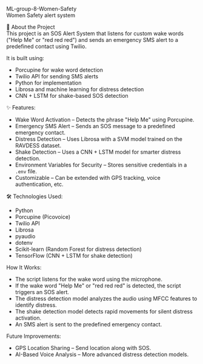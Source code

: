 
ML-group-8-Women-Safety  
Women Safety alert system

📌 About the Project  
This project is an SOS Alert System that listens for custom wake words ("Help Me" or "red red red") and sends an emergency SMS alert to a predefined contact using Twilio.  

It is built using:  

- Porcupine for wake word detection  
- Twilio API for sending SMS alerts  
- Python for implementation  
- Librosa and machine learning for distress detection  
- CNN + LSTM for shake-based SOS detection  

✨ Features:  

- Wake Word Activation – Detects the phrase "Help Me" using Porcupine.  
- Emergency SMS Alert – Sends an SOS message to a predefined emergency contact.  
- Distress Detection – Uses Librosa with a SVM model trained on the RAVDESS dataset.  
- Shake Detection – Uses a CNN + LSTM model for smarter distress detection.  
- Environment Variables for Security – Stores sensitive credentials in a `.env` file.  
- Customizable – Can be extended with GPS tracking, voice authentication, etc.  

🛠 Technologies Used:  

- Python  
- Porcupine (Picovoice)  
- Twilio API  
- Librosa  
- pyaudio  
- dotenv  
- Scikit-learn (Random Forest for distress detection)  
- TensorFlow (CNN + LSTM for shake detection)  


How It Works:  

- The script listens for the wake word using the microphone.  
- If the wake word "Help Me" or "red red red" is detected, the script triggers an SOS alert.  
- The distress detection model analyzes the audio using MFCC features to identify distress.  
- The shake detection model detects rapid movements for silent distress activation.  
- An SMS alert is sent to the predefined emergency contact.  

Future Improvements:  

- GPS Location Sharing – Send location along with SOS.  
- AI-Based Voice Analysis – More advanced distress detection models.  
